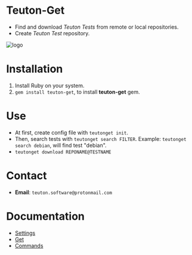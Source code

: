 
# Teuton-Get

* Find and download _Teuton Tests_ from remote or local repositories.
* Create _Teuton Test_ repository.

![logo](./docs/images/logo.png)

# Installation

1. Install Ruby on your system.
1. `gem install teuton-get`, to install **teuton-get** gem.

# Use

* At first, create config file with `teutonget init`.
* Then, search tests with `teutonget search FILTER`. Example: `teutonget search debian`, will find test "debian".
* `teutonget download REPONAME@TESTNAME`

# Contact

* **Email**: `teuton.software@protonmail.com`

# Documentation

* [Settings](docs/settings.md)
* [Get](docs/get.md)
* [Commands](docs/commands.md)
